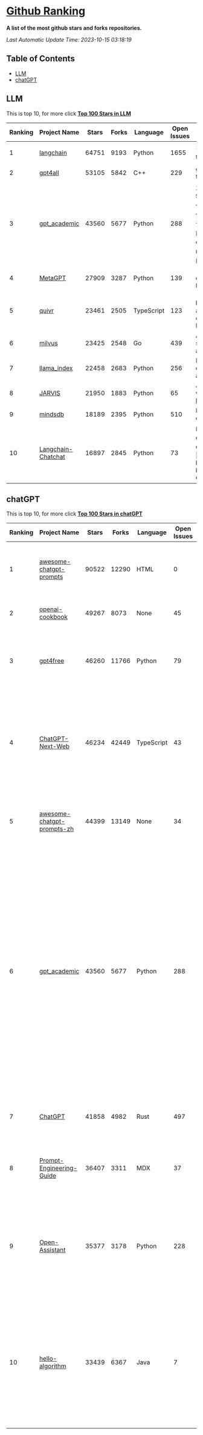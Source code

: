 [Github Ranking](./README.md)
==========

**A list of the most github stars and forks repositories.**

*Last Automatic Update Time: 2023-10-15 03:18:19*

## Table of Contents
 * [LLM](#LLM)
 * [chatGPT](#chatGPT)

## LLM

This is top 10, for more click **[Top 100 Stars in LLM](Top100/LLM.md)**

| Ranking | Project Name | Stars | Forks | Language | Open Issues | Description | Last Commit |
| ------- | ------------ | ----- | ----- | -------- | ----------- | ----------- | ----------- |
| 1 | [langchain](https://github.com/langchain-ai/langchain) | 64751 | 9193 | Python | 1655 | ⚡ Building applications with LLMs through composability ⚡ | 2023-10-14T23:03:59Z |
| 2 | [gpt4all](https://github.com/nomic-ai/gpt4all) | 53105 | 5842 | C++ | 229 | gpt4all: open-source LLM chatbots that you can run anywhere | 2023-10-13T18:16:51Z |
| 3 | [gpt_academic](https://github.com/binary-husky/gpt_academic) | 43560 | 5677 | Python | 288 | 为ChatGPT/GLM提供实用化交互界面，特别优化论文阅读/润色/写作体验，模块化设计，支持自定义快捷按钮&函数插件，支持Python和C++等项目剖析&自译解功能，PDF/LaTex论文翻译&总结功能，支持并行问询多种LLM模型，支持chatglm2等本地模型。兼容文心一言, moss, llama2, rwkv, claude2, 通义千问, 书生, 讯飞星火等。 | 2023-10-14T15:48:49Z |
| 4 | [MetaGPT](https://github.com/geekan/MetaGPT) | 27909 | 3287 | Python | 139 | 🌟 The Multi-Agent Framework: Given one line Requirement, return PRD, Design, Tasks, Repo | 2023-10-14T17:14:25Z |
| 5 | [quivr](https://github.com/StanGirard/quivr) | 23461 | 2505 | TypeScript | 123 | 🧠 Your Second Brain supercharged by Generative AI 🧠 Dump all your files and chat with your personal assistant on your files & more using GPT 3.5/4, Private, Anthropic, VertexAI, LLMs... | 2023-10-13T07:54:32Z |
| 6 | [milvus](https://github.com/milvus-io/milvus) | 23425 | 2548 | Go | 439 | A cloud-native vector database, storage for next generation AI applications | 2023-10-15T02:30:11Z |
| 7 | [llama_index](https://github.com/run-llama/llama_index) | 22458 | 2683 | Python | 256 | LlamaIndex (formerly GPT Index) is a data framework for your LLM applications | 2023-10-15T01:54:18Z |
| 8 | [JARVIS](https://github.com/microsoft/JARVIS) | 21950 | 1883 | Python | 65 | JARVIS, a system to connect LLMs with ML community. Paper: https://arxiv.org/pdf/2303.17580.pdf | 2023-09-10T05:50:43Z |
| 9 | [mindsdb](https://github.com/mindsdb/mindsdb) | 18189 | 2395 | Python | 510 | MindsDB connects AI models to datasources. | 2023-10-15T02:12:51Z |
| 10 | [Langchain-Chatchat](https://github.com/chatchat-space/Langchain-Chatchat) | 16897 | 2845 | Python | 73 | Langchain-Chatchat（原Langchain-ChatGLM）基于 Langchain 与 ChatGLM 等语言模型的本地知识库问答 \| Langchain-Chatchat (formerly langchain-ChatGLM), local knowledge based LLM (like ChatGLM) QA app with langchain  | 2023-10-14T21:17:33Z |


## chatGPT

This is top 10, for more click **[Top 100 Stars in chatGPT](Top100/chatGPT.md)**

| Ranking | Project Name | Stars | Forks | Language | Open Issues | Description | Last Commit |
| ------- | ------------ | ----- | ----- | -------- | ----------- | ----------- | ----------- |
| 1 | [awesome-chatgpt-prompts](https://github.com/f/awesome-chatgpt-prompts) | 90522 | 12290 | HTML | 0 | This repo includes ChatGPT prompt curation to use ChatGPT better. | 2023-10-13T15:43:32Z |
| 2 | [openai-cookbook](https://github.com/openai/openai-cookbook) | 49267 | 8073 | None | 45 | Examples and guides for using the OpenAI API | 2023-10-14T18:23:40Z |
| 3 | [gpt4free](https://github.com/xtekky/gpt4free) | 46260 | 11766 | Python | 79 | The official gpt4free repository \| various collection of powerful language models | 2023-10-14T14:06:01Z |
| 4 | [ChatGPT-Next-Web](https://github.com/Yidadaa/ChatGPT-Next-Web) | 46234 | 42449 | TypeScript | 43 | A well-designed cross-platform ChatGPT UI (Web / PWA / Linux / Win / MacOS). 一键拥有你自己的跨平台 ChatGPT 应用。 | 2023-10-14T19:35:26Z |
| 5 | [awesome-chatgpt-prompts-zh](https://github.com/PlexPt/awesome-chatgpt-prompts-zh) | 44399 | 13149 | None | 34 | ChatGPT 中文调教指南。各种场景使用指南。学习怎么让它听你的话。 | 2023-10-11T02:57:34Z |
| 6 | [gpt_academic](https://github.com/binary-husky/gpt_academic) | 43560 | 5677 | Python | 288 | 为ChatGPT/GLM提供实用化交互界面，特别优化论文阅读/润色/写作体验，模块化设计，支持自定义快捷按钮&函数插件，支持Python和C++等项目剖析&自译解功能，PDF/LaTex论文翻译&总结功能，支持并行问询多种LLM模型，支持chatglm2等本地模型。兼容文心一言, moss, llama2, rwkv, claude2, 通义千问, 书生, 讯飞星火等。 | 2023-10-14T15:48:49Z |
| 7 | [ChatGPT](https://github.com/lencx/ChatGPT) | 41858 | 4982 | Rust | 497 | 🔮 ChatGPT Desktop Application (Mac, Windows and Linux) | 2023-10-07T17:04:02Z |
| 8 | [Prompt-Engineering-Guide](https://github.com/dair-ai/Prompt-Engineering-Guide) | 36407 | 3311 | MDX | 37 | 🐙 Guides, papers, lecture, notebooks and resources for prompt engineering | 2023-10-12T18:18:17Z |
| 9 | [Open-Assistant](https://github.com/LAION-AI/Open-Assistant) | 35377 | 3178 | Python | 228 | OpenAssistant is a chat-based assistant that understands tasks, can interact with third-party systems, and retrieve information dynamically to do so. | 2023-10-09T18:33:13Z |
| 10 | [hello-algorithm](https://github.com/geekxh/hello-algorithm) | 33439 | 6367 | Java | 7 | 🌍 针对小白的算法训练 \| 包括四部分：①.大厂面经 ②.力扣图解  ③.千本开源电子书 ④.百张技术思维导图（项目花了上百小时，希望可以点 star 支持，🌹感谢~）推荐免费ChatGPT使用网站 | 2023-06-13T04:13:17Z |

